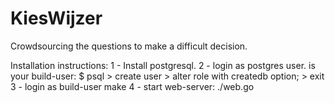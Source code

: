# KiesWijzer
Crowdsourcing the questions to make a difficult decision.


Installation instructions:
1 - Install postgresql.
2 - login as postgres user. <username> is your build-user:
	$ psql
	> create user <username>
	> alter role <username> with createdb option;
	> exit
3 - login as build-user
	make
4 - start web-server: ./web.go

